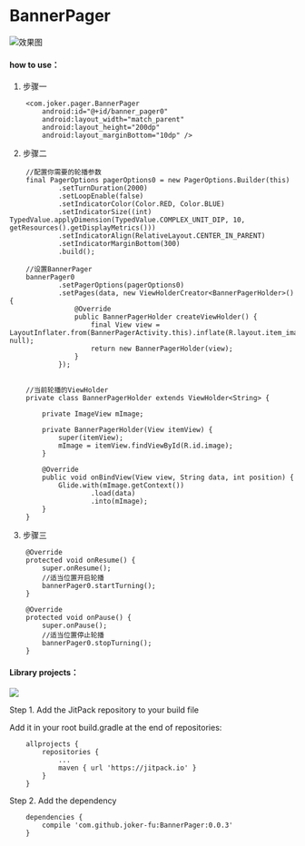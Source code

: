 # BannerPager

![效果图](http://114.67.156.211/github/BannerPager/gif.gif)

#### how to use：
 1. 步骤一
```
    <com.joker.pager.BannerPager
        android:id="@+id/banner_pager0"
        android:layout_width="match_parent"
        android:layout_height="200dp"
        android:layout_marginBottom="10dp" />
```

 2. 步骤二
```        
    //配置你需要的轮播参数
    final PagerOptions pagerOptions0 = new PagerOptions.Builder(this)
            .setTurnDuration(2000)
            .setLoopEnable(false)
            .setIndicatorColor(Color.RED, Color.BLUE)
            .setIndicatorSize((int) TypedValue.applyDimension(TypedValue.COMPLEX_UNIT_DIP, 10, getResources().getDisplayMetrics()))
            .setIndicatorAlign(RelativeLayout.CENTER_IN_PARENT)
            .setIndicatorMarginBottom(300)
            .build();
     
    //设置BannerPager
    bannerPager0
            .setPagerOptions(pagerOptions0)
            .setPages(data, new ViewHolderCreator<BannerPagerHolder>() {
                @Override
                public BannerPagerHolder createViewHolder() {
                    final View view = LayoutInflater.from(BannerPagerActivity.this).inflate(R.layout.item_image_banner, null);
                    return new BannerPagerHolder(view);
                }
            });
            
    
    //当前轮播的ViewHolder
    private class BannerPagerHolder extends ViewHolder<String> {

        private ImageView mImage;

        private BannerPagerHolder(View itemView) {
            super(itemView);
            mImage = itemView.findViewById(R.id.image);
        }

        @Override
        public void onBindView(View view, String data, int position) {
            Glide.with(mImage.getContext())
                    .load(data)
                    .into(mImage);
        }
    }
```

 3. 步骤三
```
    @Override
    protected void onResume() {
        super.onResume();
        //适当位置开启轮播
        bannerPager0.startTurning();
    }

    @Override
    protected void onPause() {
        super.onPause();
        //适当位置停止轮播
        bannerPager0.stopTurning();
    }
```

#### Library projects：
[![](https://jitpack.io/v/joker-fu/BannerPager.svg)](https://jitpack.io/#joker-fu/BannerPager)

Step 1. Add the JitPack repository to your build file

Add it in your root build.gradle at the end of repositories:
```
    allprojects {
        repositories {
            ...
            maven { url 'https://jitpack.io' }
        }
    }
```

Step 2. Add the dependency
```
    dependencies {
        compile 'com.github.joker-fu:BannerPager:0.0.3'
    }
```
